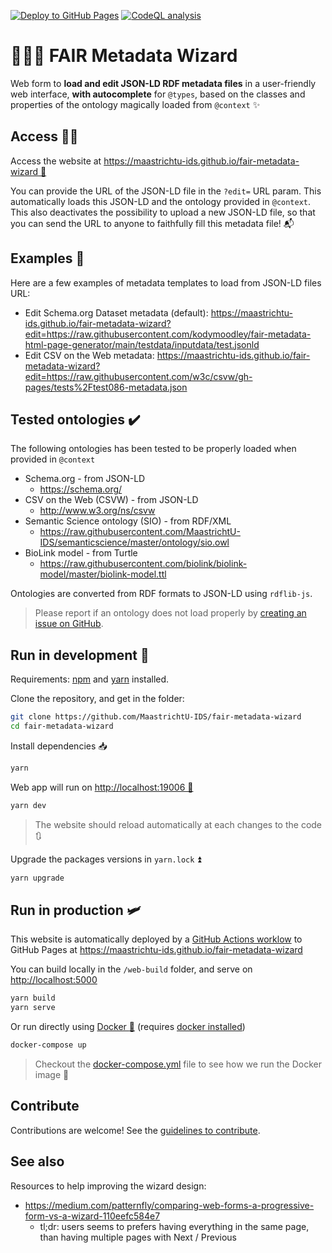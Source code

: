 [![Deploy to GitHub Pages](https://github.com/MaastrichtU-IDS/fair-metadata-wizard/workflows/Deploy%20website%20to%20GitHub%20Pages/badge.svg)](https://github.com/MaastrichtU-IDS/fair-metadata-wizard/actions/workflows/deploy-github.yml) [![CodeQL analysis](https://github.com/MaastrichtU-IDS/fair-metadata-wizard/workflows/CodeQL%20analysis/badge.svg)](https://github.com/MaastrichtU-IDS/fair-metadata-wizard/actions/workflows/codeql-analysis.yml)

# 🧙‍♂️📝 FAIR Metadata Wizard

Web form to **load and edit JSON-LD RDF metadata files** in a user-friendly web interface, **with autocomplete** for `@types`, based on the classes and properties of the ontology magically loaded from `@context` ✨️

## Access 👩‍💻

Access the website at [https://maastrichtu-ids.github.io/fair-metadata-wizard 🔗](https://maastrichtu-ids.github.io/fair-metadata-wizard)

You can provide the URL of the JSON-LD file in the `?edit=` URL param. This automatically loads this JSON-LD and the ontology provided in `@context`. This also deactivates the possibility to upload a new JSON-LD file, so that you can send the URL to anyone to faithfully fill this metadata file! 📬

## Examples 📝

Here are a few examples of metadata templates to load from JSON-LD files URL:

* Edit Schema.org Dataset metadata (default): https://maastrichtu-ids.github.io/fair-metadata-wizard?edit=https://raw.githubusercontent.com/kodymoodley/fair-metadata-html-page-generator/main/testdata/inputdata/test.jsonld
* Edit CSV on the Web metadata: https://maastrichtu-ids.github.io/fair-metadata-wizard?edit=https://raw.githubusercontent.com/w3c/csvw/gh-pages/tests%2Ftest086-metadata.json

## Tested ontologies ✔️

The following ontologies has been tested to be properly loaded when provided in `@context`

* Schema.org - from JSON-LD
  * https://schema.org/
* CSV on the Web (CSVW) - from JSON-LD
  * http://www.w3.org/ns/csvw
* Semantic Science ontology (SIO) - from RDF/XML
  * https://raw.githubusercontent.com/MaastrichtU-IDS/semanticscience/master/ontology/sio.owl
* BioLink model - from Turtle
  * https://raw.githubusercontent.com/biolink/biolink-model/master/biolink-model.ttl

Ontologies are converted from RDF formats to JSON-LD using `rdflib-js`.

> Please report if an ontology does not load properly by [creating an issue on GitHub](https://github.com/MaastrichtU-IDS/fair-metadata-wizard/issues).

## Run in development 🚧

Requirements:  [npm](https://www.npmjs.com/get-npm) and [yarn](https://classic.yarnpkg.com/en/docs/install/#debian-stable) installed.

Clone the repository, and get in the folder:

```bash
git clone https://github.com/MaastrichtU-IDS/fair-metadata-wizard 
cd fair-metadata-wizard
```

Install dependencies :inbox_tray:

```bash
yarn
```

Web app will run on [http://localhost:19006 🏃](http://localhost:19006)

```bash
yarn dev
```

> The website should reload automatically at each changes to the code :arrows_clockwise:

Upgrade the packages versions in `yarn.lock` ⏫️

```bash
yarn upgrade
```

## Run in production 🛩️

This website is automatically deployed by a [GitHub Actions worklow](https://github.com/MaastrichtU-IDS/fair-metadata-wizard/actions?query=workflow%3A%22Deploy+to+GitHub+Pages%22) to GitHub Pages at https://maastrichtu-ids.github.io/fair-metadata-wizard

You can build locally in the `/web-build` folder, and serve on [http://localhost:5000](http://localhost:5000)

```bash
yarn build
yarn serve
```

Or run directly using [Docker :whale:](https://docs.docker.com/get-docker/) (requires [docker installed](https://docs.docker.com/get-docker/))

```bash
docker-compose up
```

> Checkout the [docker-compose.yml](/docker-compose.yml) file to see how we run the Docker image 👀

## Contribute

Contributions are welcome! See the [guidelines to contribute](/CONTRIBUTING.md).

## See also

Resources to help improving the wizard design:

* https://medium.com/patternfly/comparing-web-forms-a-progressive-form-vs-a-wizard-110eefc584e7 
  * tl;dr: users seems to prefers having everything in the same page, than having multiple pages with Next / Previous